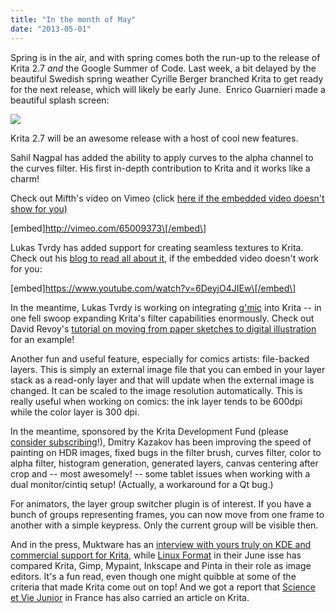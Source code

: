 ```yaml
---
title: "In the month of May"
date: "2013-05-01"
---
```


Spring is in the air, and with spring comes both the run-up to the release of Krita 2.7 _and_ the Google Summer of Code. Last week, a bit delayed by the beautiful Swedish spring weather Cyrille Berger branched Krita to get ready for the next release, which will likely be early June.  Enrico Guarnieri made a beautiful splash screen:

![](../images/splash_big.jpg)

Krita 2.7 will be an awesome release with a host of cool new features.

Sahil Nagpal has added the ability to apply curves to the alpha channel to the curves filter. His first in-depth contribution to Krita and it works like a charm!

Check out Mifth's video on Vimeo (click [here if the embedded video doesn't show for you)](http://vimeo.com/65009373)

\[embed\]http://vimeo.com/65009373\[/embed\]

Lukas Tvrdy has added support for creating seamless textures to Krita. Check out his [blog to read all about it](http://lukast.mediablog.sk/log/?p=466), if the embedded video doesn't work for you:

\[embed\]https://www.youtube.com/watch?v=6DeyjO4JIEw\[/embed\]

In the meantime, Lukas Tvrdy is working on integrating [g'mic](http://gmic.sourceforge.net/) into Krita -- in one fell swoop expanding Krita's filter capabilities enormously. Check out David Revoy's [tutorial on moving from paper sketches to digital illustration](http://www.davidrevoy.com/article129/pencil-to-digital-painting) for an example!

Another fun and useful feature, especially for comics artists: file-backed layers. This is simply an external image file that you can embed in your layer stack as a read-only layer and that will update when the external image is changed. It can be scaled to the image resolution automatically. This is really useful when working on comics: the ink layer tends to be 600dpi while the color layer is 300 dpi.

In the meantime, sponsored by the Krita Development Fund (please [consider subscribing](http://krita.org/support-krita)!), Dmitry Kazakov has been improving the speed of painting on HDR images, fixed bugs in the filter brush, curves filter, color to alpha filter, histogram generation, generated layers, canvas centering after crop and -- most awesomely! -- some tablet issues when working with a dual monitor/cintiq setup! (Actually, a workaround for a Qt bug.)

For animators, the layer group switcher plugin is of interest. If you have a bunch of groups representing frames, you can now move from one frame to another with a simple keypress. Only the current group will be visible then.

And in the press, Muktware has an [interview with yours truly on KDE and commercial support for Krita](http://www.muktware.com/5535/kde-most-welcoming-and-warm-community-says-krita-maintainer-boudewijn-rempt), while [Linux Format](http://www.linuxformat.com) in their June isse has compared Krita, Gimp, Mypaint, Inkscape and Pinta in their role as image editors. It's a fun read, even though one might quibble at some of the criteria that made Krita come out on top! And we got a report that [Science et Vie Junior](http://www.labosvj.fr/) in France has also carried an article on Krita.
